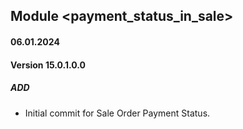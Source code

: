 ## Module <payment_status_in_sale>

#### 06.01.2024
#### Version 15.0.1.0.0
##### ADD
- Initial commit for Sale Order Payment Status.
